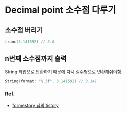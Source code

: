 # Decimal point 소수점 다루기

## 소수점 버리기
~~~ swift
trunc(3.141592) // 3.0
~~~

## n번째 소수점까지 출력
String 타입으로 반환하기 때문에 다시 실수형으로 변환해줘야함.
~~~swift
String(format: "%.3f", 3.141592) // 3.141
~~~

### Ref.
- [formestory 님의 tistory](https://formestory.tistory.com/21)